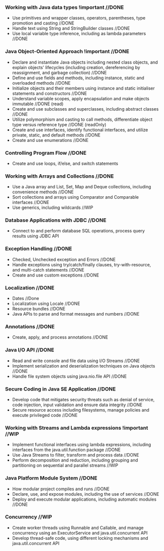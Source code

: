 ### Working with Java data types !important //DONE
* Use primitives and wrapper classes, operators, parentheses, type promotion and casting //DONE
* Handle text using String and StringBuilder classes //DONE
* Use local variable type inference, including as lambda parameters //DONE

### Java Object-Oriented Approach !important //DONE
* Declare and instantiate Java objects including nested class objects, and explain objects' lifecycles (including creation, dereferencing by reassignment, and garbage collection) //DONE 
* Define and use fields and methods, including instance, static and overloaded methods //DONE
* Initialize objects and their members using instance and static initialiser statements and constructors //DONE 
* Understand variable scopes, apply encapsulation and make objects immutable //DONE (read)
* Create and use subclasses and superclasses, including abstract classes //DONE
* Utilize polymorphism and casting to call methods, differentiate object type versus reference type //DONE (readOnly)
* Create and use interfaces, identify functional interfaces, and utilize private, static, and default methods //DONE
* Create and use enumerations //DONE

### Controlling Program Flow //DONE
* Create and use loops, if/else, and switch statements

### Working with Arrays and Collections //DONE
* Use a Java array and List, Set, Map and Deque collections, including convenience methods //DONE
* Sort collections and arrays using Comparator and Comparable interfaces //DONE
* Use generics, including wildcards //WIP

### Database Applications with JDBC //DONE
* Connect to and perform database SQL operations, process query results using JDBC API

### Exception Handling //DONE
* Checked, Unchecked exception and Errors //DONE
* Handle exceptions using try/catch/finally clauses, try-with-resource, and multi-catch statements //DONE
* Create and use custom exceptions //DONE

### Localization //DONE
* Dates  //Done
* Localization using Locale //DONE
* Resource bundles //DONE
* Java APIs to parse and format messages and numbers //DONE

### Annotations //DONE
* Create, apply, and process annotations //DONE

### Java I/O API //DONE
* Read and write console and file data using I/O Streams //DONE
* Implement serialization and deserialization techniques on Java objects //DONE
* Handle file system objects using java.nio.file API //DONE

### Secure Coding in Java SE Application //DONE
* Develop code that mitigates security threats such as denial of service, code injection, input validation and ensure data integrity //DONE
* Secure resource access including filesystems, manage policies and execute privileged code //DONE

### Working with Streams and Lambda expressions !important //WIP
* Implement functional interfaces using lambda expressions, including interfaces from the java.util.function package  //DONE 
* Use Java Streams to filter, transform and process data //DONE
* Perform decomposition and reduction, including grouping and partitioning on sequential and parallel streams //WIP

### Java Platform Module System //DONE
* How modular project compiles and runs //DONE
* Declare, use, and expose modules, including the use of services //DONE
* Deploy and execute modular applications, including automatic modules //DONE

### Concurrency //WIP
* Create worker threads using Runnable and Callable, and manage concurrency using an ExecutorService and java.util.concurrent API
* Develop thread-safe code, using different locking mechanisms and java.util.concurrent API

